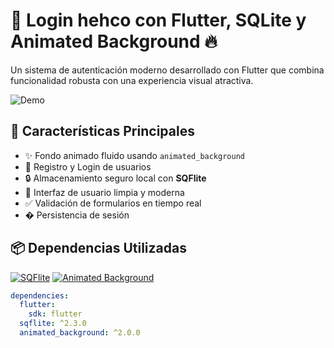 # 🔐 Login hehco con Flutter, SQLite y Animated Background 🔥

Un sistema de autenticación moderno desarrollado con Flutter que combina funcionalidad robusta con una experiencia visual atractiva.

![Demo](https://via.placeholder.com/800x400?text=Login+Demo+Animation) <!-- Reemplazar con GIF real -->

## 🚀 Características Principales
- ✨ Fondo animado fluido usando `animated_background`
- 📱 Registro y Login de usuarios
- 🔒 Almacenamiento seguro local con **SQFlite**
- 📲 Interfaz de usuario limpia y moderna
- ✅ Validación de formularios en tiempo real
- � Persistencia de sesión

## 📦 Dependencias Utilizadas
[![SQFlite](https://img.shields.io/pub/v/sqflite?label=SQFlite)](https://pub.dev/packages/sqflite)
[![Animated Background](https://img.shields.io/pub/v/animated_background?label=Animated%20Background)](https://pub.dev/packages/animated_background)

```yaml
dependencies:
  flutter:
    sdk: flutter
  sqflite: ^2.3.0
  animated_background: ^2.0.0
